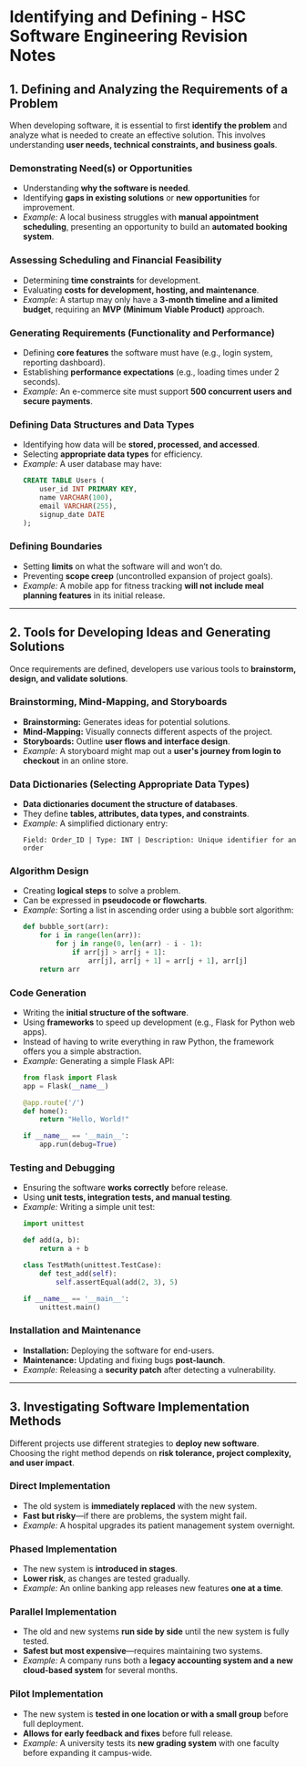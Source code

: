 # Identifying and Defining - HSC Software Engineering Revision Notes

## 1. Defining and Analyzing the Requirements of a Problem
When developing software, it is essential to first **identify the problem** and analyze what is needed to create an effective solution. This involves understanding **user needs, technical constraints, and business goals**.

### **Demonstrating Need(s) or Opportunities**
- Understanding **why the software is needed**.
- Identifying **gaps in existing solutions** or **new opportunities** for improvement.
- *Example:* A local business struggles with **manual appointment scheduling**, presenting an opportunity to build an **automated booking system**.

### **Assessing Scheduling and Financial Feasibility**
- Determining **time constraints** for development.
- Evaluating **costs for development, hosting, and maintenance**.
- *Example:* A startup may only have a **3-month timeline and a limited budget**, requiring an **MVP (Minimum Viable Product)** approach.

### **Generating Requirements (Functionality and Performance)**
- Defining **core features** the software must have (e.g., login system, reporting dashboard).
- Establishing **performance expectations** (e.g., loading times under 2 seconds).
- *Example:* An e-commerce site must support **500 concurrent users and secure payments**.

### **Defining Data Structures and Data Types**
- Identifying how data will be **stored, processed, and accessed**.
- Selecting **appropriate data types** for efficiency.
- *Example:* A user database may have:
  ```sql
  CREATE TABLE Users (
      user_id INT PRIMARY KEY,
      name VARCHAR(100),
      email VARCHAR(255),
      signup_date DATE
  );
  ```

### **Defining Boundaries**
- Setting **limits** on what the software will and won’t do.
- Preventing **scope creep** (uncontrolled expansion of project goals).
- *Example:* A mobile app for fitness tracking **will not include meal planning features** in its initial release.

---

## 2. Tools for Developing Ideas and Generating Solutions
Once requirements are defined, developers use various tools to **brainstorm, design, and validate solutions**.

### **Brainstorming, Mind-Mapping, and Storyboards**
- **Brainstorming:** Generates ideas for potential solutions.
- **Mind-Mapping:** Visually connects different aspects of the project.
- **Storyboards:** Outline **user flows and interface design**.
- *Example:* A storyboard might map out a **user's journey from login to checkout** in an online store.

### **Data Dictionaries (Selecting Appropriate Data Types)**
- **Data dictionaries document the structure of databases**.
- They define **tables, attributes, data types, and constraints**.
- *Example:* A simplified dictionary entry:
  ```
  Field: Order_ID | Type: INT | Description: Unique identifier for an order
  ```

### **Algorithm Design**
- Creating **logical steps** to solve a problem.
- Can be expressed in **pseudocode or flowcharts**.
- *Example:* Sorting a list in ascending order using a bubble sort algorithm:
  ```python
  def bubble_sort(arr):
      for i in range(len(arr)):
          for j in range(0, len(arr) - i - 1):
              if arr[j] > arr[j + 1]:
                  arr[j], arr[j + 1] = arr[j + 1], arr[j]
      return arr
  ```

### **Code Generation**
- Writing the **initial structure of the software**.
- Using **frameworks** to speed up development (e.g., Flask for Python web apps).
- Instead of having to write everything in raw Python, the framework offers you a simple abstraction.
- *Example:* Generating a simple Flask API:
  ```python
  from flask import Flask
  app = Flask(__name__)

  @app.route('/')
  def home():
      return "Hello, World!"

  if __name__ == '__main__':
      app.run(debug=True)
  ```

### **Testing and Debugging**
- Ensuring the software **works correctly** before release.
- Using **unit tests, integration tests, and manual testing**.
- *Example:* Writing a simple unit test:
  ```python
  import unittest
  
  def add(a, b):
      return a + b
  
  class TestMath(unittest.TestCase):
      def test_add(self):
          self.assertEqual(add(2, 3), 5)
  
  if __name__ == '__main__':
      unittest.main()
  ```

### **Installation and Maintenance**
- **Installation:** Deploying the software for end-users.
- **Maintenance:** Updating and fixing bugs **post-launch**.
- *Example:* Releasing a **security patch** after detecting a vulnerability.

---

## 3. Investigating Software Implementation Methods
Different projects use different strategies to **deploy new software**. Choosing the right method depends on **risk tolerance, project complexity, and user impact**.

### **Direct Implementation**
- The old system is **immediately replaced** with the new system.
- **Fast but risky**—if there are problems, the system might fail.
- *Example:* A hospital upgrades its patient management system overnight.

### **Phased Implementation**
- The new system is **introduced in stages**.
- **Lower risk**, as changes are tested gradually.
- *Example:* An online banking app releases new features **one at a time**.

### **Parallel Implementation**
- The old and new systems **run side by side** until the new system is fully tested.
- **Safest but most expensive**—requires maintaining two systems.
- *Example:* A company runs both a **legacy accounting system and a new cloud-based system** for several months.

### **Pilot Implementation**
- The new system is **tested in one location or with a small group** before full deployment.
- **Allows for early feedback and fixes** before full release.
- *Example:* A university tests its **new grading system** with one faculty before expanding it campus-wide.
